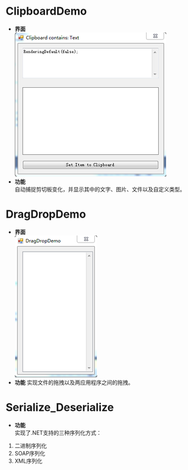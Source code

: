 ﻿# ClipboardDemo
* **界面**  
![Alt text](./Image/ClipBoard.PNG)
* **功能**  
自动捕捉剪切板变化，并显示其中的文字、图片、文件以及自定义类型。                

# DragDropDemo
* **界面**  
![Alt text](./Image/DragDrop.PNG)
* **功能**
实现文件的拖拽以及两应用程序之间的拖拽。                     

# Serialize_Deserialize          
* **功能**                  
实现了.NET支持的三种序列化方式：                
1. 二进制序列化                                
2. SOAP序列化                              
3. XML序列化                        